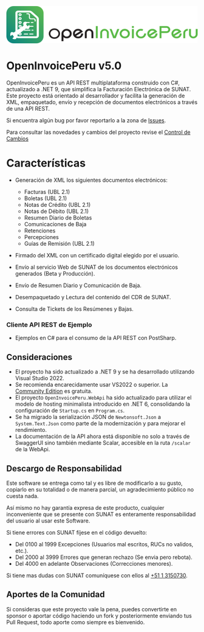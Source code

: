 ![](openinvoiceperulogo.png)
# OpenInvoicePeru v5.0 #
OpenInvoicePeru es un API REST multiplataforma construido con C#, actualizado a .NET 9, que simplifica la Facturación Electrónica de SUNAT. Este proyecto está orientado al desarrollador y facilita la generación de XML, empaquetado, envío y recepción de documentos electrónicos a través de una API REST.

Si encuentra algún bug por favor reportarlo a la zona de [Issues](https://github.com/erickorlando/openinvoiceperucore/issues).

Para consultar las novedades y cambios del proyecto revise el [Control de Cambios](CHANGELOG.md)

# Características #
- Generación de XML los siguientes documentos electrónicos:
  - Facturas (UBL 2.1)
  - Boletas  (UBL 2.1)
  - Notas de Crédito (UBL 2.1)
  - Notas de Débito (UBL 2.1)
  - Resumen Diario de Boletas
  - Comunicaciones de Baja
  - Retenciones
  - Percepciones
  - Guías de Remisión (UBL 2.1)
 
- Firmado del XML con un certificado digital elegido por el usuario.
- Envío al servicio Web de SUNAT de los documentos electrónicos generados (Beta y Producción).
- Envío de Resumen Diario y Comunicación de Baja.
- Desempaquetado y Lectura del contenido del CDR de SUNAT.
- Consulta de Tickets de los Resúmenes y Bajas.

### Cliente API REST de Ejemplo ###
- Ejemplos en C# para el consumo de la API REST con PostSharp.

## Consideraciones ##
- El proyecto ha sido actualizado a .NET 9 y se ha desarrollado utilizando Visual Studio 2022.
- Se recomienda encarecidamente usar VS2022 o superior. La [Community Edition](https://visualstudio.microsoft.com/vs/community/) es gratuita.
- El proyecto `OpenInvoicePeru.WebApi` ha sido actualizado para utilizar el modelo de hosting minimalista introducido en .NET 6, consolidando la configuración de `Startup.cs` en `Program.cs`.
- Se ha migrado la serialización JSON de `Newtonsoft.Json` a `System.Text.Json` como parte de la modernización y para mejorar el rendimiento.
- La documentación de la API ahora está disponible no solo a través de SwaggerUI sino también mediante Scalar, accesible en la ruta `/scalar` de la WebApi.

## Descargo de Responsabilidad ##

Este software se entrega como tal y es libre de modificarlo a su gusto, copiarlo en su totalidad 
o de manera parcial, un agradecimiento público no cuesta nada.

Así mismo no hay garantía expresa de este producto, cualquier inconveniente que se presente con SUNAT 
es enteramente responsabilidad del usuario al usar este Software. 

Si tiene errores con SUNAT fíjese en el código devuelto:

- Del 0100 al 1999 Excepciones (Usuarios mal escritos, RUCs no validos, etc.).
- Del 2000 al 3999 Errores que generan rechazo (Se envia pero rebota).
- Del 4000 en adelante Observaciones (Correcciones menores).

Si tiene mas dudas con SUNAT comuníquese con ellos al [+51 1 3150730](tel:+5113150730).

## Aportes de la Comunidad ##

Si consideras que este proyecto vale la pena, puedes convertirte en sponsor o aportar código haciendo un fork y posteriormente enviando tus Pull Request, todo aporte como siempre es bienvenido.